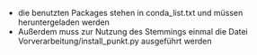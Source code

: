 - die benutzten Packages stehen in conda_list.txt und müssen heruntergeladen werden
- Außerdem muss zur Nutzung des Stemmings einmal die Datei Vorverarbeitung/install_punkt.py
ausgeführt werden